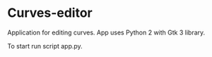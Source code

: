 # Curves-editor
Application for editing curves.
App uses Python 2 with Gtk 3 library.

To start run script app.py.

